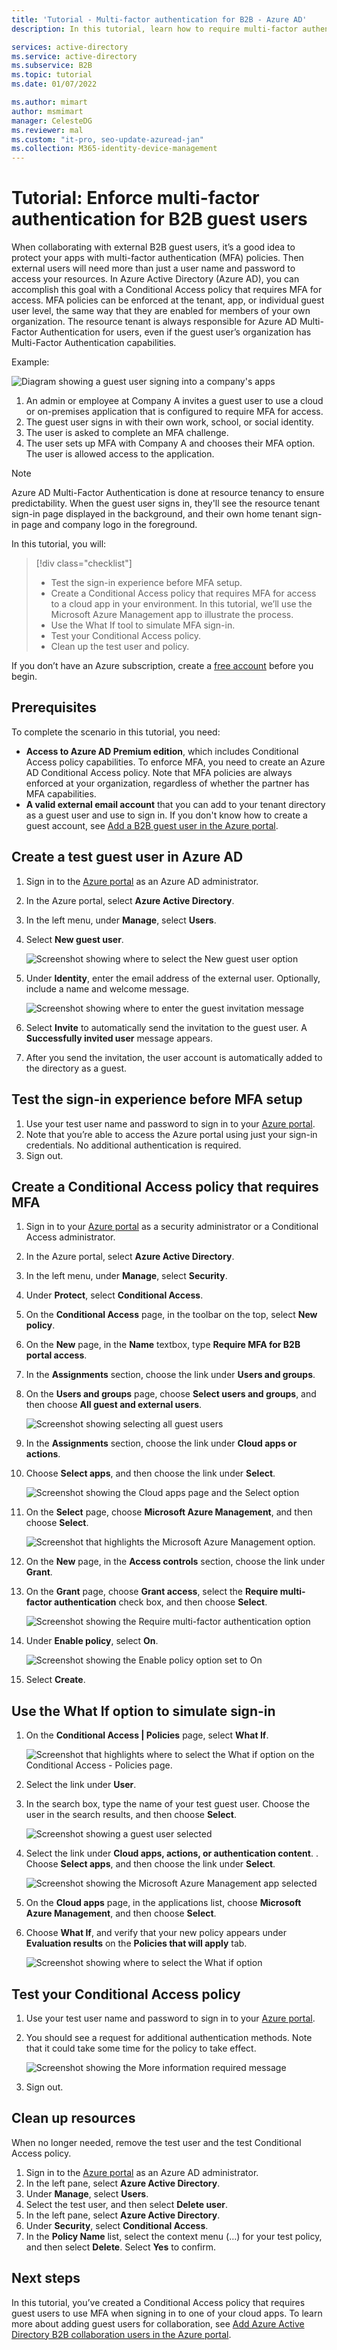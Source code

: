 ```yaml
---
title: 'Tutorial - Multi-factor authentication for B2B - Azure AD'
description: In this tutorial, learn how to require multi-factor authentication (MFA) when you use Azure AD B2B to collaborate with external users and partner organizations.

services: active-directory
ms.service: active-directory
ms.subservice: B2B
ms.topic: tutorial
ms.date: 01/07/2022

ms.author: mimart
author: msmimart
manager: CelesteDG
ms.reviewer: mal
ms.custom: "it-pro, seo-update-azuread-jan"
ms.collection: M365-identity-device-management
---
```


# Tutorial: Enforce multi-factor authentication for B2B guest users

When collaborating with external B2B guest users, it’s a good idea to protect your apps with multi-factor authentication (MFA) policies. Then external users will need more than just a user name and password to access your resources. In Azure Active Directory (Azure AD), you can accomplish this goal with a Conditional Access policy that requires MFA for access. MFA policies can be enforced at the tenant, app, or individual guest user level, the same way that they are enabled for members of your own organization. The resource tenant is always responsible for Azure AD Multi-Factor Authentication for users, even if the guest user’s organization has Multi-Factor Authentication capabilities.

Example:

![Diagram showing a guest user signing into a company's apps](media/tutorial-mfa/aad-b2b-mfa-example.png)

1. An admin or employee at Company A invites a guest user to use a cloud or on-premises application that is configured to require MFA for access.
1. The guest user signs in with their own work, school, or social identity.
1. The user is asked to complete an MFA challenge. 
1. The user sets up MFA with Company A and chooses their MFA option. The user is allowed access to the application.

>[!NOTE]
>Azure AD Multi-Factor Authentication is done at resource tenancy to ensure predictability. When the guest user signs in, they'll see the resource tenant sign-in page displayed in the background, and their own home tenant sign-in page and company logo in the foreground.

In this tutorial, you will:

> [!div class="checklist"]
> - Test the sign-in experience before MFA setup.
> - Create a Conditional Access policy that requires MFA for access to a cloud app in your environment. In this tutorial, we’ll use the Microsoft Azure Management app to illustrate the process.
> - Use the What If tool to simulate MFA sign-in.
> - Test your Conditional Access policy.
> - Clean up the test user and policy.

If you don’t have an Azure subscription, create a [free account](https://azure.microsoft.com/free/?WT.mc_id=A261C142F) before you begin.

## Prerequisites

To complete the scenario in this tutorial, you need:

- **Access to Azure AD Premium edition**, which includes Conditional Access policy capabilities. To enforce MFA, you need to create an Azure AD Conditional Access policy. Note that MFA policies are always enforced at your organization, regardless of whether the partner has MFA capabilities.
- **A valid external email account** that you can add to your tenant directory as a guest user and use to sign in. If you don't know how to create a guest account, see [Add a B2B guest user in the Azure portal](add-users-administrator.md).

## Create a test guest user in Azure AD

1. Sign in to the [Azure portal](https://portal.azure.com/) as an Azure AD administrator.
1. In the Azure portal, select **Azure Active Directory**.
1. In the left menu, under **Manage**, select **Users**.
1. Select **New guest user**.

    ![Screenshot showing where to select the New guest user option](media/tutorial-mfa/tutorial-mfa-user-3.png)

1. Under **Identity**, enter the email address of the external user. Optionally, include a name and welcome message.

    ![Screenshot showing where to enter the guest invitation message](media/tutorial-mfa/tutorial-mfa-user-4.png)

1. Select **Invite** to automatically send the invitation to the guest user. A **Successfully invited user** message appears.
1. After you send the invitation, the user account is automatically added to the directory as a guest.

## Test the sign-in experience before MFA setup

1. Use your test user name and password to sign in to your [Azure portal](https://portal.azure.com/).
1. Note that you’re able to access the Azure portal using just your sign-in credentials. No additional authentication is required.
1. Sign out.

## Create a Conditional Access policy that requires MFA

1. Sign in to your [Azure portal](https://portal.azure.com/) as a security administrator or a Conditional Access administrator.
1. In the Azure portal, select **Azure Active Directory**.
1. In the left menu, under **Manage**, select **Security**.
1. Under **Protect**, select **Conditional Access**.
1. On the **Conditional Access** page, in the toolbar on the top, select **New policy**.
1. On the **New** page, in the **Name** textbox, type **Require MFA for B2B portal access**.
1. In the **Assignments** section, choose the link under **Users and groups**.
1. On the **Users and groups** page, choose **Select users and groups**, and then choose **All guest and external users**.

    ![Screenshot showing selecting all guest users](media/tutorial-mfa/tutorial-mfa-policy-6.png)
1. In the **Assignments** section, choose the link under **Cloud apps or actions**.
1. Choose **Select apps**, and then choose the link under **Select**.

    ![Screenshot showing the Cloud apps page and the Select option](media/tutorial-mfa/tutorial-mfa-policy-10.png)

1.	On the **Select** page, choose **Microsoft Azure Management**, and then choose **Select**.

    ![Screenshot that highlights the Microsoft Azure Management option.](media/tutorial-mfa/tutorial-mfa-policy-11.png)

1.	On the **New** page, in the **Access controls** section, choose the link under **Grant**.
1.	On the **Grant** page, choose **Grant access**, select the **Require multi-factor authentication** check box, and then choose **Select**.

    ![Screenshot showing the Require multi-factor authentication option](media/tutorial-mfa/tutorial-mfa-policy-13.png)

1.	Under **Enable policy**, select **On**.

    ![Screenshot showing the Enable policy option set to On](media/tutorial-mfa/tutorial-mfa-policy-14.png)

1.	Select **Create**.

## Use the What If option to simulate sign-in

1. On the **Conditional Access | Policies** page, select **What If**.

    ![Screenshot that highlights where to select the What if option on the Conditional Access - Policies page.](media/tutorial-mfa/tutorial-mfa-whatif-1.png)

1. Select the link under **User**. 
1. In the search box, type the name of your test guest user. Choose the user in the search results, and then choose **Select**.

    ![Screenshot showing a guest user selected](media/tutorial-mfa/tutorial-mfa-whatif-2.png)

1. Select the link under **Cloud apps, actions, or authentication content**. 
. Choose **Select apps**, and then choose the link under **Select**.

    ![Screenshot showing the Microsoft Azure Management app selected](media/tutorial-mfa/tutorial-mfa-whatif-3.png)

1. On the **Cloud apps** page, in the applications list, choose **Microsoft Azure Management**, and then choose **Select**.
1. Choose **What If**, and verify that your new policy appears under **Evaluation results** on the **Policies that will apply** tab.

    ![Screenshot showing where to select the What if option](media/tutorial-mfa/tutorial-mfa-whatif-4.png)

## Test your Conditional Access policy

1. Use your test user name and password to sign in to your [Azure portal](https://portal.azure.com/).
1. You should see a request for additional authentication methods. Note that it could take some time for the policy to take effect.

    ![Screenshot showing the More information required message](media/tutorial-mfa/mfa-required.png)

1. Sign out.

## Clean up resources

When no longer needed, remove the test user and the test Conditional Access policy.

1. Sign in to the [Azure portal](https://portal.azure.com/) as an Azure AD administrator.
1. In the left pane, select **Azure Active Directory**.
1. Under **Manage**, select **Users**.
1. Select the test user, and then select **Delete user**.
1. In the left pane, select **Azure Active Directory**.
1. Under **Security**, select **Conditional Access**.
1. In the **Policy Name** list, select the context menu (…) for your test policy, and then select **Delete**. Select **Yes** to confirm.

## Next steps

In this tutorial, you’ve created a Conditional Access policy that requires guest users to use MFA when signing in to one of your cloud apps. To learn more about adding guest users for collaboration, see [Add Azure Active Directory B2B collaboration users in the Azure portal](add-users-administrator.md).
